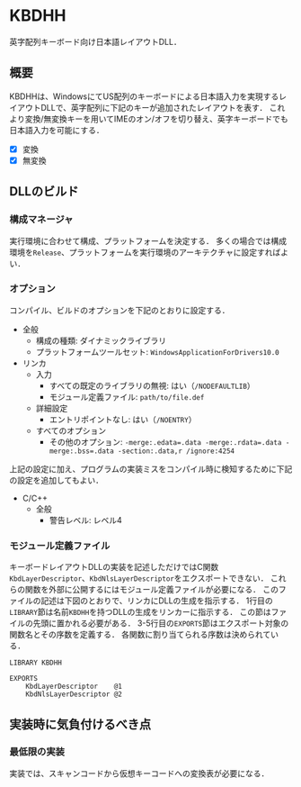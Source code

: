 # KBDHH
英字配列キーボード向け日本語レイアウトDLL．

## 概要
KBDHHは、WindowsにてUS配列のキーボードによる日本語入力を実現するレイアウトDLLで、英字配列に下記のキーが追加されたレイアウトを表す．
これより変換/無変換キーを用いてIMEのオン/オフを切り替え、英字キーボードでも日本語入力を可能にする．

- [x] 変換
- [x] 無変換

## DLLのビルド
### 構成マネージャ
実行環境に合わせて構成、プラットフォームを決定する．
多くの場合では構成環境を`Release`、プラットフォームを実行環境のアーキテクチャに設定すればよい．

### オプション
コンパイル、ビルドのオプションを下記のとおりに設定する．

- 全般
	* 構成の種類: ダイナミックライブラリ
	* プラットフォームツールセット: `WindowsApplicationForDrivers10.0`
- リンカ
    * 入力
        + すべての既定のライブラリの無視: はい（`/NODEFAULTLIB`）
        + モジュール定義ファイル: `path/to/file.def`
    * 詳細設定
        + エントリポイントなし: はい（`/NOENTRY`）
    * すべてのオプション
        + その他のオプション: `-merge:.edata=.data -merge:.rdata=.data -merge:.bss=.data -section:.data,r /ignore:4254`

上記の設定に加え、プログラムの実装ミスをコンパイル時に検知するために下記の設定を追加してもよい．

- C/C++
    * 全般
        + 警告レベル: レベル4

### モジュール定義ファイル
キーボードレイアウトDLLの実装を記述しただけではC関数`KbdLayerDescriptor`、`KbdNlsLayerDescriptor`をエクスポートできない．
これらの関数を外部に公開するにはモジュール定義ファイルが必要になる．
このファイルの記述は下図のとおりで、リンカにDLLの生成を指示する．
1行目の`LIBRARY`節は名前`KBDHH`を持つDLLの生成をリンカーに指示する．
この節はファイルの先頭に置かれる必要がある．
3-5行目の`EXPORTS`節はエクスポート対象の関数名とその序数を定義する．
各関数に割り当てられる序数は決められている．

```
LIBRARY KBDHH

EXPORTS
    KbdLayerDescriptor    @1
    KbdNlsLayerDescriptor @2
```

## 実装時に気負付けるべき点
### 最低限の実装
実装では、スキャンコードから仮想キーコードへの変換表が必要になる．

